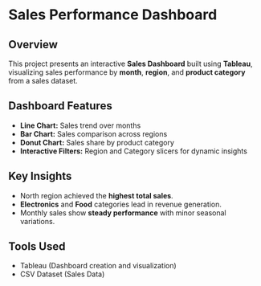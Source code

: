 # Sales Performance Dashboard

## Overview
This project presents an interactive **Sales Dashboard** built using **Tableau**, visualizing sales performance by **month**, **region**, and **product category** from a sales dataset.

## Dashboard Features
- **Line Chart:** Sales trend over months  
- **Bar Chart:** Sales comparison across regions  
- **Donut Chart:** Sales share by product category  
- **Interactive Filters:** Region and Category slicers for dynamic insights  

## Key Insights
- North region achieved the **highest total sales**.  
- **Electronics** and **Food** categories lead in revenue generation.  
- Monthly sales show **steady performance** with minor seasonal variations.  

## Tools Used
- Tableau (Dashboard creation and visualization)  
- CSV Dataset (Sales Data)


